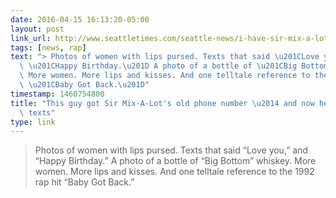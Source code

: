 ```yaml
---
date: 2016-04-15 16:13:20-05:00
layout: post
link_url: http://www.seattletimes.com/seattle-news/i-have-sir-mix-a-lots-old-phone-number/
tags: [news, rap]
text: "> Photos of women with lips pursed. Texts that said \u201CLove you,\u201D and\
  \ \u201CHappy Birthday.\u201D A photo of a bottle of \u201CBig Bottom\u201D whiskey.\
  \ More women. More lips and kisses. And one telltale reference to the 1992 rap hit\
  \ \u201CBaby Got Back.\u201D"
timestamp: 1460754800
title: "This guy got Sir Mix-A-Lot's old phone number \u2014 and now he gets his raunchy\
  \ texts"
type: link
---
```

> Photos of women with lips pursed. Texts that said “Love you,” and “Happy Birthday.” A photo of a bottle of “Big Bottom” whiskey. More women. More lips and kisses. And one telltale reference to the 1992 rap hit “Baby Got Back.”